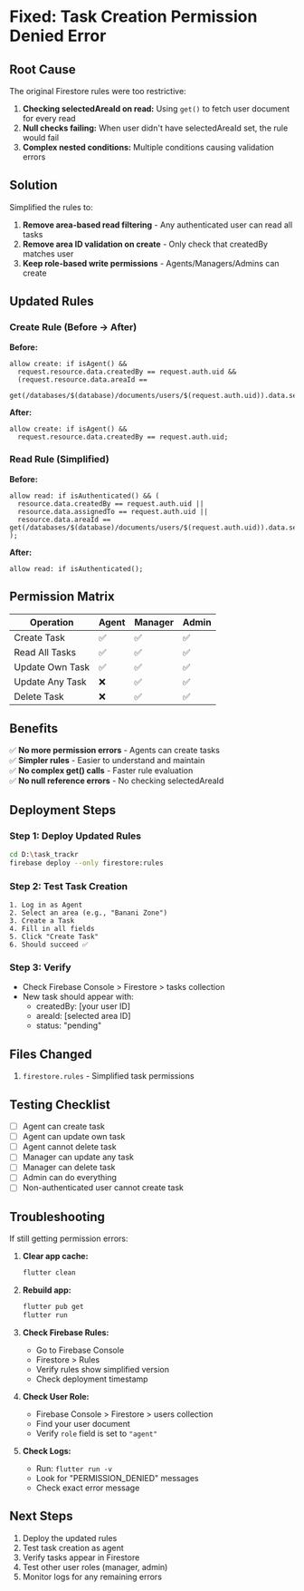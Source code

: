 # Fixed: Task Creation Permission Denied Error

## Root Cause

The original Firestore rules were too restrictive:

1. **Checking selectedAreaId on read:** Using `get()` to fetch user document for every read
2. **Null checks failing:** When user didn't have selectedAreaId set, the rule would fail
3. **Complex nested conditions:** Multiple conditions causing validation errors

## Solution

Simplified the rules to:

1. **Remove area-based read filtering** - Any authenticated user can read all tasks
2. **Remove area ID validation on create** - Only check that createdBy matches user
3. **Keep role-based write permissions** - Agents/Managers/Admins can create

## Updated Rules

### Create Rule (Before → After)

**Before:**
```
allow create: if isAgent() && 
  request.resource.data.createdBy == request.auth.uid &&
  (request.resource.data.areaId == 
    get(/databases/$(database)/documents/users/$(request.auth.uid)).data.selectedAreaId);
```

**After:**
```
allow create: if isAgent() && 
  request.resource.data.createdBy == request.auth.uid;
```

### Read Rule (Simplified)

**Before:**
```
allow read: if isAuthenticated() && (
  resource.data.createdBy == request.auth.uid || 
  resource.data.assignedTo == request.auth.uid ||
  resource.data.areaId == get(/databases/$(database)/documents/users/$(request.auth.uid)).data.selectedAreaId
);
```

**After:**
```
allow read: if isAuthenticated();
```

## Permission Matrix

| Operation | Agent | Manager | Admin |
|-----------|-------|---------|-------|
| Create Task | ✅ | ✅ | ✅ |
| Read All Tasks | ✅ | ✅ | ✅ |
| Update Own Task | ✅ | ✅ | ✅ |
| Update Any Task | ❌ | ✅ | ✅ |
| Delete Task | ❌ | ✅ | ✅ |

## Benefits

✅ **No more permission errors** - Agents can create tasks  
✅ **Simpler rules** - Easier to understand and maintain  
✅ **No complex get() calls** - Faster rule evaluation  
✅ **No null reference errors** - No checking selectedAreaId  

## Deployment Steps

### Step 1: Deploy Updated Rules
```bash
cd D:\task_trackr
firebase deploy --only firestore:rules
```

### Step 2: Test Task Creation
```
1. Log in as Agent
2. Select an area (e.g., "Banani Zone")
3. Create a Task
4. Fill in all fields
5. Click "Create Task"
6. Should succeed ✅
```

### Step 3: Verify
- Check Firebase Console > Firestore > tasks collection
- New task should appear with:
  - createdBy: [your user ID]
  - areaId: [selected area ID]
  - status: "pending"

## Files Changed

1. `firestore.rules` - Simplified task permissions

## Testing Checklist

- [ ] Agent can create task
- [ ] Agent can update own task
- [ ] Agent cannot delete task
- [ ] Manager can update any task
- [ ] Manager can delete task
- [ ] Admin can do everything
- [ ] Non-authenticated user cannot create task

## Troubleshooting

If still getting permission errors:

1. **Clear app cache:**
   ```bash
   flutter clean
   ```

2. **Rebuild app:**
   ```bash
   flutter pub get
   flutter run
   ```

3. **Check Firebase Rules:**
   - Go to Firebase Console
   - Firestore > Rules
   - Verify rules show simplified version
   - Check deployment timestamp

4. **Check User Role:**
   - Firebase Console > Firestore > users collection
   - Find your user document
   - Verify `role` field is set to `"agent"`

5. **Check Logs:**
   - Run: `flutter run -v`
   - Look for "PERMISSION_DENIED" messages
   - Check exact error message

## Next Steps

1. Deploy the updated rules
2. Test task creation as agent
3. Verify tasks appear in Firestore
4. Test other user roles (manager, admin)
5. Monitor logs for any remaining errors

